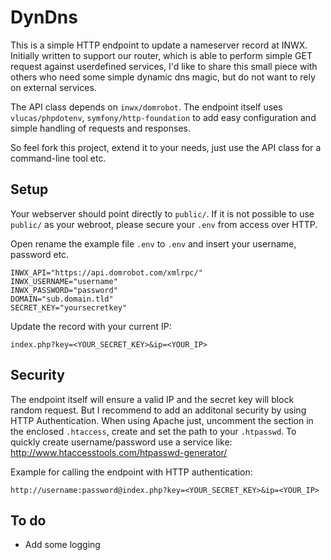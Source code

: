 # DynDns

This is a simple HTTP endpoint to update a nameserver record at INWX. Initially written to support our router,
which is able to perform simple GET request against userdefined services, I'd like to share this small piece with
others who need some simple dynamic dns magic, but do not want to rely on external services.

The API class depends on `inwx/domrobot`. The endpoint itself uses `vlucas/phpdotenv`, `symfony/http-foundation`
to add easy configuration and simple handling of requests and responses.

So feel fork this project, extend it to your needs, just use the API class for a command-line tool etc.

## Setup

Your webserver should point directly to `public/`. If it is not possible to use `public/` as your webroot,
please secure your `.env` from access over HTTP.

Open rename the example file `.env` to `.env` and insert your username, password etc.

    INWX_API="https://api.domrobot.com/xmlrpc/"
    INWX_USERNAME="username"
    INWX_PASSWORD="password"
    DOMAIN="sub.domain.tld"
    SECRET_KEY="yoursecretkey"

Update the record with your current IP:

    index.php?key=<YOUR_SECRET_KEY>&ip=<YOUR_IP>

## Security

The endpoint itself will ensure a valid IP and the secret key will block random request.
But I recommend to add an additonal security by using HTTP Authentication.
When using Apache just, uncomment the section in the enclosed `.htaccess`, create and set the path to your `.htpasswd`.
To quickly create username/password use a service like: http://www.htaccesstools.com/htpasswd-generator/

Example for calling the endpoint with HTTP authentication:

    http://username:password@index.php?key=<YOUR_SECRET_KEY>&ip=<YOUR_IP>

## To do

* Add some logging